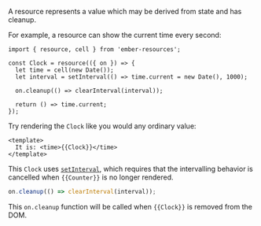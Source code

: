 A resource represents a value which may be derived from state and has cleanup.

For example, a resource can show the current time every second:

```gjs
import { resource, cell } from 'ember-resources';

const Clock = resource(({ on }) => {
  let time = cell(new Date());
  let interval = setInterval(() => time.current = new Date(), 1000);

  on.cleanup(() => clearInterval(interval));

  return () => time.current;
});
```

Try rendering the `Clock` like you would any ordinary value:

```gjs
<template>
  It is: <time>{{Clock}}</time>
</template>
```

This `Clock` uses [`setInterval`][mdn-setInterval], which requires that the intervalling behavior is cancelled when `{{Counter}}` is no longer rendered.

```js
on.cleanup(() => clearInterval(interval));
```

This `on.cleanup` function will be called when `{{Clock}}` is removed from the DOM.

[mdn-setInterval]: https://developer.mozilla.org/en-US/docs/Web/API/setInterval
